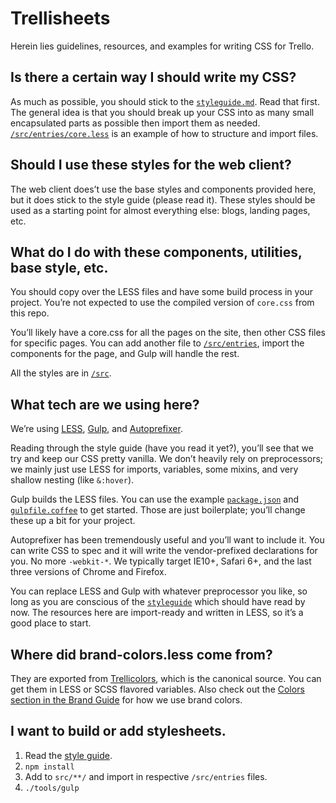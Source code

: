 # Trellisheets

Herein lies guidelines, resources, and examples for writing CSS for Trello.

## Is there a certain way I should write my CSS?

As much as possible, you should stick to the [`styleguide.md`](styleguide.md).
Read that first. The general idea is that you should break up your CSS into as
many small encapsulated parts as possible then import them as needed.
[`/src/entries/core.less`](/src/entries/core.less) is an example of how to
structure and import files.

## Should I use these styles for the web client?

The web client does’t use the base styles and components provided here, but it
does stick to the style guide (please read it). These styles should be used as
a starting point for almost everything else: blogs, landing pages, etc.

## What do I do with these components, utilities, base style, etc.

You should copy over the LESS files and have some build process in your project.
You’re not expected to use the compiled version of `core.css` from this repo.

You’ll likely have a core.css for all the pages on the site, then other CSS
files for specific pages. You can add another file to
[`/src/entries`](/src/entries), import the components for the page, and Gulp
will handle the rest.

All the styles are in [`/src`](/src).

## What tech are we using here?

We’re using [LESS](http://lesscss.org/), [Gulp](http://gulpjs.com/), and
[Autoprefixer](https://github.com/postcss/autoprefixer).

Reading through the style guide (have you read it yet?), you’ll see that we
try and keep our CSS pretty vanilla. We don’t heavily rely on preprocessors; we
mainly just use LESS for imports, variables, some mixins, and very shallow
nesting (like `&:hover`).

Gulp builds the LESS files. You can use the example
[`package.json`](package.json) and [`gulpfile.coffee`](gulpfile.coffee) to get
started. Those are just boilerplate; you’ll change these up a bit for your
project.

Autoprefixer has been tremendously useful and you’ll want to include it. You can
write CSS to spec and it will write the vendor-prefixed declarations for you. No
more `-webkit-*`. We typically target IE10+, Safari 6+, and the last three
versions of Chrome and Firefox.

You can replace LESS and Gulp with whatever preprocessor you like, so long as
you are conscious of the [`styleguide`](styleguide.md) which should have read by
now. The resources here are import-ready and written in LESS, so it’s a good
place to start.

## Where did brand-colors.less come from?

They are exported from [Trellicolors](https://github.com/trello/trellicolors),
which is the canonical source. You can get them in LESS or SCSS flavored
variables. Also check out the [Colors section in the Brand
Guide](https://trello.com/about/branding#colors) for how we use brand colors.

## I want to build or add stylesheets.

1. Read the [style guide](styleguide.md).
2. `npm install`
3. Add to `src/**/` and import in respective `/src/entries` files.
4. `./tools/gulp`
